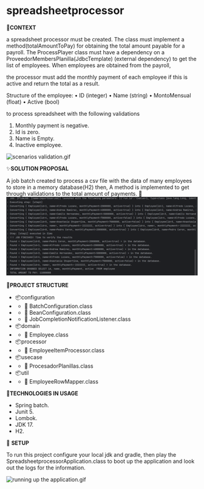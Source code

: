 # spreadsheetprocessor

**📝CONTEXT**

a spreadsheet processor must be created. The class must implement
a method(totalAmountToPay) for obtaining the total amount payable for a payroll.
The ProcessPlayer class must have a dependency on a
ProveedorMembersPlanilla(JdbcTemplate) (external dependency) to get the list of employees. When
employees are obtained from the payroll, 

the processor must add the monthly payment of each
employee if this is active and return the total as a result.

Structure of the employee:
• ID (integer)
• Name (string)
• MontoMensual (float)
• Active (bool)

to process spreadsheet with the following validations

1. Monthly payment is negative.
2. Id is zero.
3. Name is Empty.
4. Inactive employee.

![scenarios validation.gif](src%2Fmain%2Fresources%2Fvideos%2Fscenarios%20validation.gif)


✨**SOLUTION PROPOSAL**

A job batch created to process a csv file with the data of many employees to store in a memory database(H2)
then, A method is implemented to get through validations to
the total amount of payments.
🔎![img.png](img.png)


🚧**PROJECT STRUCTURE**
* 📦️configuration
* *  📝  BatchConfiguration.class
* *  📝  BeanConfiguration.class
* *  📝 JobCompletionNotificationListener.class
* 📦️domain
* *  📝  Employee.class
* 📦️processor
* *  📝  EmployeeItemProcessor.class
* 📦️usecase
* *  📝  ProcesadorPlanillas.class
* 📦️util
* *  📝  EmployeeRowMapper.class

🔧**TECHNOLOGIES IN USAGE**
* Spring batch.
* Junit 5.
* Lombok.
* JDK 17.
* H2.


🚀 **SETUP**

To run this project configure your local jdk and gradle, then play the SpreadsheetprocessorApplication.class
to boot up the application and look out the logs for the information.

![running up the application.gif](src%2Fmain%2Fresources%2Fvideos%2Frunning%20up%20the%20application.gif)